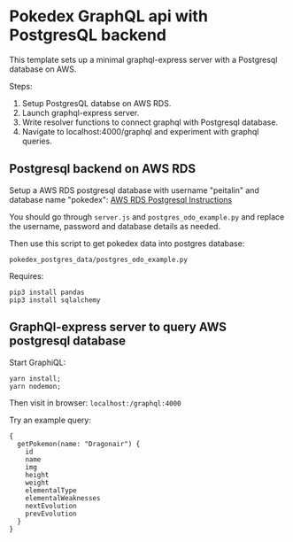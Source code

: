 


# Pokedex GraphQL api with PostgresQL backend

This template sets up a minimal graphql-express server with a Postgresql database on AWS.

Steps:
1) Setup PostgresQL databse on AWS RDS.
2) Launch graphql-express server.
3) Write resolver functions to connect graphql with Postgresql database.
4) Navigate to localhost:4000/graphql and experiment with graphql queries.



## Postgresql backend on AWS RDS
Setup a AWS RDS postgresql database with username "peitalin" and database name "pokedex":
[AWS RDS Postgresql Instructions]( http://docs.aws.amazon.com/AmazonRDS/latest/UserGuide/CHAP_GettingStarted.CreatingConnecting.PostgreSQL.html )

You should go through `server.js` and `postgres_odo_example.py` and replace the username, password and database details as needed.

Then use this script to get pokedex data into postgres database:

`pokedex_postgres_data/postgres_odo_example.py`

Requires:
```
pip3 install pandas
pip3 install sqlalchemy
```

## GraphQl-express server to query AWS postgresql database

Start GraphiQL:
```
yarn install;
yarn nodemon;
```

Then visit in browser:
`localhost:/graphql:4000`


Try an example query:
```
{
  getPokemon(name: "Dragonair") {
    id
    name
    img
    height
    weight
    elementalType
    elementalWeaknesses
    nextEvolution
    prevEvolution
  }
}
```




